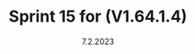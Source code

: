 ---
title: Sprint 15 for (V1.64.1.4)
date: 7.2.2023
product_name: TestFW V2.0
git_branch: master
git_revision: 1.64.1.4_23.777
versions:
  Pro: V1.64.1.4
  Eco: V1.64.1.4
  Firmware: V1.64.1.4
packages:
  packages:
  - https://11.test.com/svn/releases/V2.0/V2.0_Release/Sprint%2064/Pro_1.64.6.0_21.9.8.777.seco
  - https://11.test.com/svn/releases/V2.0/V2.0_Release/Sprint%2064/Eco_1.64.6.0_21.9.8.777.seco
tickets:
  Official:
    New Functions:
    - 'FW-1234: SP16 patch4 hotfix1'
    - 'FW-1111: integrate Codesys sp16 patch4 hotfix'
    Closed Bugs:
    - 'FW-7878: Block DataLogManager'
    - 'FW-9493: Library IoTDriver'
    Restrictions:
    - Pro controller doesn't boot with connected USB key
  Company Internal:
    New Functions:
    - 'FW-9442: V1.64.1.1.Works 7'
    Closed Bugs:
    - 'FW-9514: Library MotionInterface'
    - 'FW-9394: Controllers stuck in boot state forever'
    Refactoring:
    - 'FW-9313: Update default UR configuration and objects'
  Team Internal:
    New Functions:
    - 'FW-9982: At application download load netX firmware'
    Closed Bugs:
    - 'FW-9476: Remove compiler warning'
    Refactoring:
    - 'FW-9913: Update default US objects'
---